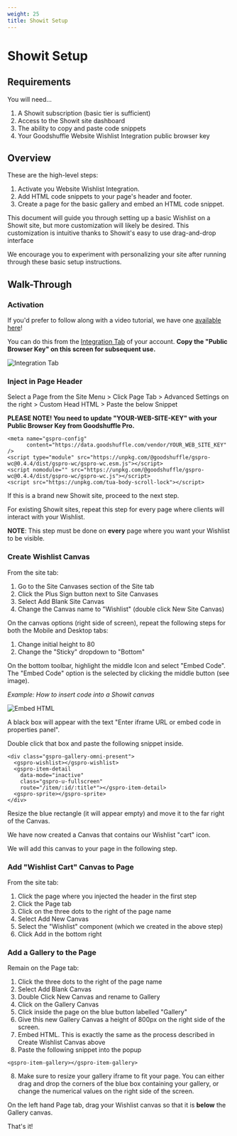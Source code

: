 ```yaml
---
weight: 25
title: Showit Setup
---
```


# Showit Setup

## Requirements

You will need...

1. A Showit subscription (basic tier is sufficient)
2. Access to the Showit site dashboard
3. The ability to copy and paste code snippets
4. Your Goodshuffle Website Wishlist Integration public browser key

## Overview

These are the high-level steps:

1. Activate you Website Wishlist Integration.
2. Add HTML code snippets to your page's header and footer.
3. Create a page for the basic gallery and embed an HTML code snippet.

This document will guide you through setting up a basic Wishlist on a Showit site, but more customization will likely be desired. This customization is intuitive thanks to Showit's easy to use drag-and-drop interface

We encourage you to experiment with personalizing your site after running through these basic setup instructions.

## Walk-Through
### Activation

If you'd prefer to follow along with a video tutorial, we have one [available here](https://www.youtube.com/watch?v=gYZod6-o4hk)!

You can do this from the [Integration Tab](https://pro.goodshuffle.com/vendorAccount/index?tab=thirdPartyIntegrations) of your account. **Copy the "Public Browser Key" on this screen for subsequent use.**

![Integration Tab](/wordpress-website-integration-activation.png)

### Inject in Page Header

Select a Page from the Site Menu &gt; Click Page Tab &gt; Advanced Settings on the right &gt; Custom Head HTML &gt; Paste the below Snippet

**PLEASE NOTE! You need to update "YOUR-WEB-SITE-KEY" with your Public Browser Key from Goodshuffle Pro.**

```
<meta name="gspro-config"
      content="https://data.goodshuffle.com/vendor/YOUR_WEB_SITE_KEY" />
<script type="module" src="https://unpkg.com/@goodshuffle/gspro-wc@0.4.4/dist/gspro-wc/gspro-wc.esm.js"></script>
<script nomodule="" src="https://unpkg.com/@goodshuffle/gspro-wc@0.4.4/dist/gspro-wc/gspro-wc.js"></script>
<script src="https://unpkg.com/tua-body-scroll-lock"></script>
```

If this is a brand new Showit site, proceed to the next step. 

For existing Showit sites, repeat this step for every page where clients will interact with your Wishlist.

**NOTE**: This step must be done on **every** page where you want your Wishlist to be visible.

### Create Wishlist Canvas 

From the site tab:

1. Go to the Site Canvases section of the Site tab
2. Click the Plus Sign button next to Site Canvases
3. Select Add Blank Site Canvas
4. Change the Canvas name to "Wishlist" (double click New Site Canvas)

On the canvas options (right side of screen), repeat the following steps for both the Mobile and Desktop tabs:

1. Change initial height to 80
2. Change the "Sticky" dropdown to "Bottom"

On the bottom toolbar, highlight the middle Icon and select "Embed Code". The "Embed Code" option is the selected by clicking the middle button (see image).

_Example: How to insert code into a Showit canvas_

![Embed HTML](/showit-embed.png)

A black box will appear with the text "Enter iframe URL or embed code in properties panel".

Double click that box and paste the following snippet inside.

```
<div class="gspro-gallery-omni-present">
  <gspro-wishlist></gspro-wishlist>
  <gspro-item-detail
    data-mode="inactive"
    class="gspro-u-fullscreen"
    route="/item/:id/:title*"></gspro-item-detail>
  <gspro-sprite></gspro-sprite>
</div>
```

Resize the blue rectangle (it will appear empty) and move it to the far right of the Canvas.

We have now created a Canvas that contains our Wishlist "cart" icon.

We will add this canvas to your page in the following step.

### Add "Wishlist Cart" Canvas to Page

From the site tab:

1. Click the page where you injected the header in the first step
2. Click the Page tab
3. Click on the three dots to the right of the page name
4. Select Add New Canvas
5. Select the "Wishlist" component (which we created in the above step)
6. Click Add in the bottom right

### Add a Gallery to the Page

Remain on the Page tab:

1. Click the three dots to the right of the page name
2. Select Add Blank Canvas
3. Double Click New Canvas and rename to Gallery
4. Click on the Gallery Canvas
5. Click inside the page on the blue button labelled "Gallery"
6. Give this new Gallery Canvas a height of 800px on the right side of the screen.
7. Embed HTML. This is exactly the same as the process described in Create Wishlist Canvas above
8. Paste the following snippet into the popup

```
<gspro-item-gallery></gspro-item-gallery>
```

8. Make sure to resize your gallery iframe to fit your page. You can either drag and drop the corners of the blue box containing your gallery, or change the numerical values on the right side of the screen.

On the left hand Page tab, drag your Wishlist canvas so that it is **below** the Gallery canvas.

That's it!





